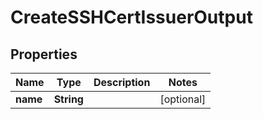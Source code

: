

# CreateSSHCertIssuerOutput

## Properties

Name | Type | Description | Notes
------------ | ------------- | ------------- | -------------
**name** | **String** |  |  [optional]



